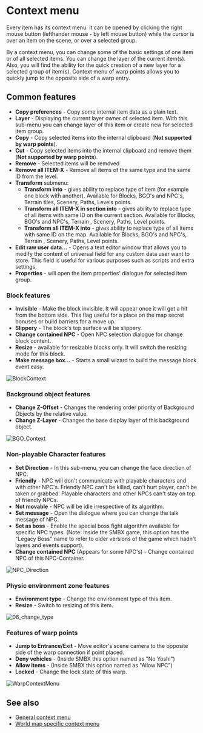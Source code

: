 # Context menu

Every item has its context menu. It can be opened by clicking the right mouse button (lefthander mouse - by left mouse button) while the cursor is over an item on the scene, or over a selected group.

By a context menu, you can change some of the basic settings of one item or of all selected items. You can change the layer of the current item(s). Also, you will find the ability for the quick creation of a new layer for a selected group of item(s). Context menu of warp points allows you to quickly jump to the opposite side of a warp entry.

## Common features
- **Copy preferences** - Copy some internal item data as a plain text.
- **Layer** - Displaying the current layer owner of selected item. With this sub-menu you can change layer of this item or create new for selected item group.
- **Copy** - Copy selected items into the internal clipboard (**Not supported by warp points**).
- **Cut** - Copy selected items into the internal clipboard and remove them (**Not supported by warp points**).
- **Remove** - Selected items will be removed
- **Remove all ITEM-X** - Remove all items of the same type and the same ID from the level.
- **Transform** submenu:
  - **Transform into** - gives ability to replace type of item (for example one block with another). Available for Blocks, BGO's and NPC's, Terrain tiles, Scenery, Paths, Levels points.
  - **Transform all ITEM-X in section into** - gives ability to replace type of all items with same ID on the current section. Available for Blocks, BGO's and NPC's, Terrain , Scenery, Paths, Level points.
  - **Transform all ITEM-X into** - gives ability to replace type of all items with same ID on the map. Available for Blocks, BGO's and NPC's, Terrain , Scenery, Paths, Level points.
- **Edit raw user data...** - Opens a text editor window that allows you to modify the content of universal field for any custom data user want to store. This field is useful for various purposes such as scripts and extra settings.
- **Properties** - will open the item properties' dialogue for selected item group.


### Block features
* **Invisible** - Make the block invisible. It will appear once it will get a hit from the bottom side. This flag useful for a place on the map secret bonuses or build barriers for a move up.
* **Slippery** - The block's top surface will be slippery.
* **Change contained NPC** - Open NPC selection dialogue for change block content.
* **Resize** - available for resizable blocks only. It will switch the resizing mode for this block.
* **Make message box...** - Starts a small wizard to build the message block event easy.

![BlockContext](../screenshots/LevelEditing/Items/BlockContext.png ":size=200px")


### Background object features

* **Change Z-Offset** - Changes the rendering order priority of Background Objects by the relative value.
* **Change Z-Layer** - Changes the base display layer of this background object.

![BGO_Context](../screenshots/LevelEditing/Items/BGO_Context.png ":size=200px")


### Non-playable Character features
* **Set Direction** - In this sub-menu, you can change the face direction of NPC.
* **Friendly** - NPC will don't communicate with playable characters and with other NPC's. Friendly NPC can't be killed, can't hurt player, can't be taken or grabbed. Playable characters and other NPCs can't stay on top of friendly NPCs.
* **Not movable** - NPC will be idle irrespective of its algorithm.
* **Set message** - Open the dialogue where you can change the talk message of NPC.
* **Set as boss** - Enable the special boss fight algorithm available for specific NPC types. (Note: Inside the SMBX game, this option has the "Legacy Boss" name to refer to older versions of the game which hadn't layers and events support).
* **Change contained NPC** (Appears for some NPC's) - Change contained NPC of this NPC-Container.

![NPC_Direction](../screenshots/LevelEditing/Items/NPC_Direction.png ":size=200px")

### Physic environment zone features
* **Environment type** - Change the environment type of this item.
* **Resize** - Switch to resizing of this item.

![06_change_type](../screenshots/LevelEditing/Physics/06_change_type.png ":size=200px")

### Features of warp points
* **Jump to Entrance/Exit** - Move editor's scene camera to the opposite side of the warp connection if point placed.
* **Deny vehicles** - (Inside SMBX this option named as "No Yoshi")
* **Allow items** - (Inside SMBX this option named as "Allow NPC")
* **Locked** - Change the lock state of this warp.

![WarpContextMenu](../screenshots/LevelEditing/Warps/WarpContextMenu.png ":size=200px")


## See also
* [General context menu](/Editing/ContextMenu)
* [World map specific context menu](/EditWorld/ContextMenu)
